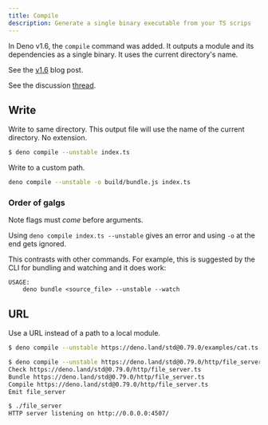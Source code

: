 ```yaml
---
title: Compile
description: Generate a single binary executable from your TS scrips
---
```


In Deno v1.6, the `compile` command was added. It outputs a module and its dependencies as a single binary. It uses the current directory's name.

See the [v1.6](https://deno.land/posts/v1.6) blog post.

See the discussion [thread](https://github.com/denoland/deno/issues/986#issuecomment-740756795).


## Write

Write to same directory. This output file will use the name of the current directory. No extension.

```sh
$ deno compile --unstable index.ts
```

Write to a custom path.

```sh
deno compile --unstable -o build/bundle.js index.ts
```

### Order of galgs

Note flags must _come_ before arguments. 

Using `deno compile index.ts --unstable` gives an error and using `-o` at the end gets ignored. 

This contrasts with other commands. For example, this is suggested by the CLI for bundling and watching and it does work:

```
USAGE:
    deno bundle <source_file> --unstable --watch
```


## URL

Use a URL instead of a path to a local module.

```sh
$ deno compile --unstable https://deno.land/std@0.79.0/examples/cat.ts
```

```sh
$ deno compile --unstable https://deno.land/std@0.79.0/http/file_server.ts
Check https://deno.land/std@0.79.0/http/file_server.ts
Bundle https://deno.land/std@0.79.0/http/file_server.ts
Compile https://deno.land/std@0.79.0/http/file_server.ts
Emit file_server

$ ./file_server
HTTP server listening on http://0.0.0.0:4507/
```
